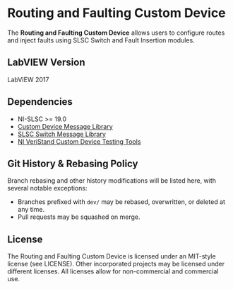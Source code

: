 # Routing and Faulting Custom Device

The **Routing and Faulting Custom Device** allows users to configure routes and inject faults using SLSC Switch and Fault Insertion modules.

## LabVIEW Version

LabVIEW 2017

## Dependencies

- NI-SLSC >= 19.0
- [Custom Device Message Library](https://github.com/ni/niveristand-custom-device-message-library)
- [SLSC Switch Message Library](https://github.com/ni/niveristand-slsc-switch-message-library)
- [NI VeriStand Custom Device Testing Tools](https://github.com/ni/niveristand-custom-device-testing-tools)

## Git History & Rebasing Policy

Branch rebasing and other history modifications will be listed here, with several notable exceptions:
- Branches prefixed with `dev/` may be rebased, overwritten, or deleted at any time.
- Pull requests may be squashed on merge.

## License

The Routing and Faulting Custom Device is licensed under an MIT-style license (see LICENSE). Other incorporated projects may be licensed under different licenses. All licenses allow for non-commercial and commercial use.
